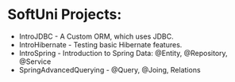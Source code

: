 # SoftUni Projects:

 - IntroJDBC - A Custom ORM, which uses JDBC.
 - IntroHibernate - Testing basic Hibernate features.
 - IntroSpring - Introduction to Spring Data: @Entity, @Repository, @Service
 - SpringAdvancedQuerying - @Query, @Joing, Relations
